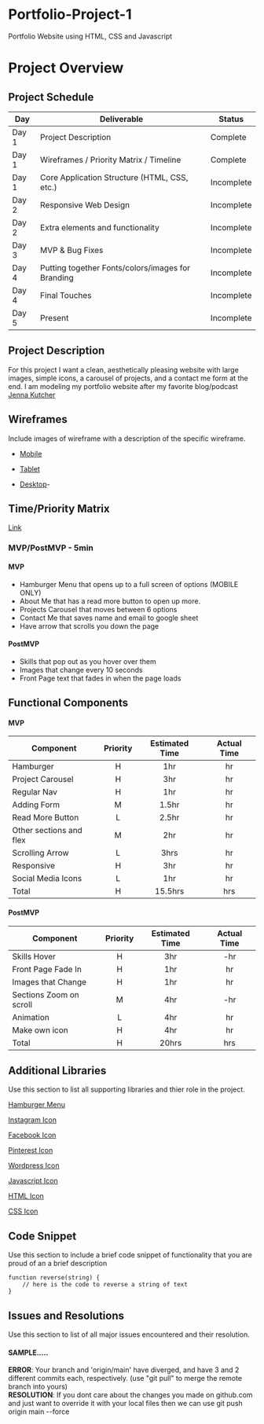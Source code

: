 # Portfolio-Project-1
Portfolio Website using HTML, CSS and Javascript

# Project Overview

## Project Schedule

|  Day | Deliverable | Status
|---|---| ---|
|Day 1| Project Description | Complete
|Day 1| Wireframes / Priority Matrix / Timeline | Complete
|Day 1| Core Application Structure (HTML, CSS, etc.) | Incomplete
|Day 2| Responsive Web Design | Incomplete
|Day 2| Extra elements and functionality | Incomplete
|Day 3| MVP & Bug Fixes | Incomplete
|Day 4| Putting together Fonts/colors/images for Branding | Incomplete
|Day 4| Final Touches | Incomplete
|Day 5| Present | Incomplete


## Project Description

For this project I want a clean, aesthetically pleasing website with large images, simple icons, a carousel of projects, and a contact me form at the end.
I am modeling my portfolio website after my favorite blog/podcast [Jenna Kutcher](https://jennakutcher.com/)

## Wireframes

Include images of wireframe with a description of the specific wireframe.   

- [Mobile](https://drive.google.com/file/d/1fIve_LnaWgtU_JNv1x4y_18H6YL8AeVw/view?usp=sharing)

- [Tablet](https://drive.google.com/file/d/1jEtvOgbXKUVgSWkhcauFlze5DiovKY2A/view?usp=sharing)

- [Desktop](https://drive.google.com/file/d/1QOrAW1_NSFuM0yXjblfwGd5EDrGgmD_p/view?usp=sharing)-

## Time/Priority Matrix 

[Link](https://drive.google.com/file/d/1Oo29KYGktbupm9MPZZxr6nj0vqokuRuV/view?usp=sharing)

### MVP/PostMVP - 5min

#### MVP
- Hamburger Menu that opens up to a full screen of options (MOBILE ONLY)
- About Me that has a read more button to open up more.
- Projects Carousel that moves between 6 options
- Contact Me that saves name and email to google sheet
- Have arrow that scrolls you down the page

#### PostMVP 
- Skills that pop out as you hover over them
- Images that change every 10 seconds
- Front Page text that fades in when the page loads


## Functional Components

#### MVP
| Component | Priority | Estimated Time | Actual Time |
| --- | :---: |  :---: | :---: | 
| Hamburger | H | 1hr | hr |
| Project Carousel | H | 3hr | hr |
| Regular Nav | H | 1hr | hr |  
| Adding Form | M | 1.5hr|  hr | 
| Read More Button | L | 2.5hr|  hr |
| Other sections and flex| M | 2hr | hr|
| Scrolling Arrow | L | 3hrs|  hr | 
| Responsive | H | 3hr | hr | hr |
| Social Media Icons | L | 1hr |  hr |
| Total | H | 15.5hrs| hrs |

#### PostMVP
| Component | Priority | Estimated Time | Actual Time |
| --- | :---: |  :---: | :---: | 
| Skills Hover | H | 3hr | -hr | hr |
| Front Page Fade In | H | 1hr | hr |
| Images that Change | H | 1hr | hr |
| Sections Zoom on scroll | M | 4hr | -hr | hr |
| Animation | L | 4hr | hr |
| Make own icon | H | 4hr | hr |
| Total | H | 20hrs| hrs |

## Additional Libraries
 Use this section to list all supporting libraries and thier role in the project. 

[Hamburger Menu](https://fontawesome.com/v5.15/icons/bars?style=solid)
 
 [Instagram Icon](https://fontawesome.com/v5.15/icons/instagram?style=brands)
 
 [Facebook Icon](https://fontawesome.com/v5.15/icons/facebook-square?style=brands)
 
 [Pinterest Icon](https://fontawesome.com/v5.15/icons?d=gallery&p=2&q=pinterest)
 
 [Wordpress Icon](https://fontawesome.com/v5.15/icons/wordpress?style=brands)

 [Javascript Icon](https://fontawesome.com/v5.15/icons/js-square?style=brands)

 [HTML Icon](https://fontawesome.com/v5.15/icons/html5?style=brands)

 [CSS Icon](https://fontawesome.com/v5.15/icons/css3-alt?style=brands)


## Code Snippet

Use this section to include a brief code snippet of functionality that you are proud of an a brief description  

```
function reverse(string) {
	// here is the code to reverse a string of text
}
```

## Issues and Resolutions
 Use this section to list of all major issues encountered and their resolution.

#### SAMPLE.....
**ERROR**: Your branch and 'origin/main' have diverged,
and have 3 and 2 different commits each, respectively.
  (use "git pull" to merge the remote branch into yours)                         
**RESOLUTION**: If you dont care about the changes you made on github.com and just want to override it with your local files then we can use git push origin main --force